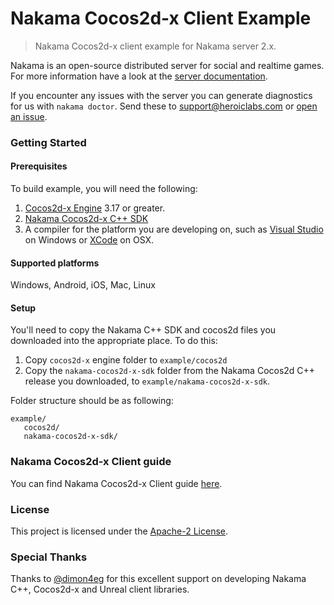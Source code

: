 Nakama Cocos2d-x Client Example
=============

> Nakama Cocos2d-x client example for Nakama server 2.x.

Nakama is an open-source distributed server for social and realtime games. For more information have a look at the [server documentation](https://heroiclabs.com/docs/).

If you encounter any issues with the server you can generate diagnostics for us with `nakama doctor`. Send these to support@heroiclabs.com or [open an issue](https://github.com/heroiclabs/nakama/issues).

### Getting Started

#### Prerequisites

To build example, you will need the following:

1. [Cocos2d-x Engine](http://www.cocos2d-x.org/download) 3.17 or greater.
2. [Nakama Cocos2d-x C++ SDK](https://github.com/heroiclabs/nakama-cocos2d-x/releases)
3. A compiler for the platform you are developing on, such as [Visual Studio](https://www.visualstudio.com/vs/community/) on Windows or [XCode](https://developer.apple.com/xcode/download/) on OSX.

#### Supported platforms

Windows, Android, iOS, Mac, Linux

#### Setup

You'll need to copy the Nakama C++ SDK and cocos2d files you downloaded into the appropriate place. To do this:

1. Copy `cocos2d-x` engine folder to `example/cocos2d`
2. Copy the `nakama-cocos2d-x-sdk` folder from the Nakama Cocos2d C++ release you downloaded, to `example/nakama-cocos2d-x-sdk`.

Folder structure should be as following:
```
example/
   cocos2d/
   nakama-cocos2d-x-sdk/
```

### Nakama Cocos2d-x Client guide

You can find Nakama Cocos2d-x Client guide [here](https://heroiclabs.com/docs/cocos2d-x-client-guide/).

### License

This project is licensed under the [Apache-2 License](https://github.com/heroiclabs/nakama-dotnet/blob/master/LICENSE).

### Special Thanks

Thanks to [@dimon4eg](https://github.com/dimon4eg) for this excellent support on developing Nakama C++, Cocos2d-x and Unreal client libraries.
